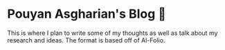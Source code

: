 
# Pouyan Asgharian's Blog 📄

This is where I plan to write some of my thoughts as well as talk about my research and ideas. The format is based off of Al-Folio.
